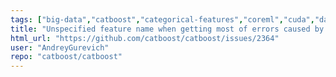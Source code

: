 ```yaml
---
tags: ["big-data","catboost","categorical-features","coreml","cuda","data-mining","data-science","decision-trees","feature-request","gbdt","gbm","gpu","gpu-computing","gradient-boosting","kaggle","machine-learning","python","r","tutorial"]
title: "Unspecified feature name when getting most of errors caused by data"
html_url: "https://github.com/catboost/catboost/issues/2364"
user: "AndreyGurevich"
repo: "catboost/catboost"
---
```


